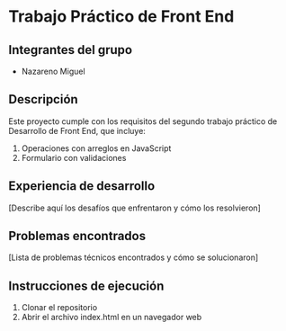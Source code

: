 # Trabajo Práctico de Front End

## Integrantes del grupo
- Nazareno Miguel

## Descripción
Este proyecto cumple con los requisitos del segundo trabajo práctico de Desarrollo de Front End, que incluye:
1. Operaciones con arreglos en JavaScript
2. Formulario con validaciones

## Experiencia de desarrollo
[Describe aquí los desafíos que enfrentaron y cómo los resolvieron]

## Problemas encontrados
[Lista de problemas técnicos encontrados y cómo se solucionaron]

## Instrucciones de ejecución
1. Clonar el repositorio
2. Abrir el archivo index.html en un navegador web
